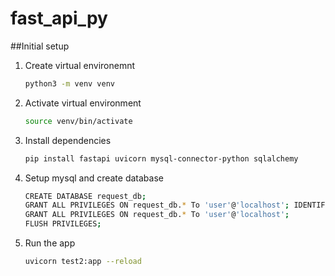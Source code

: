 # fast_api_py

##Initial setup

1. Create virtual environemnt
   ```bash
   python3 -m venv venv
   ```
2. Activate virtual environment

   ```bash
   source venv/bin/activate
   ```
3. Install dependencies

   ```bash
   pip install fastapi uvicorn mysql-connector-python sqlalchemy
   ```

4. Setup mysql and create database

   ```bash
   CREATE DATABASE request_db;
   GRANT ALL PRIVILEGES ON request_db.* To 'user'@'localhost'; IDENTIFIED BY 'test123';
   GRANT ALL PRIVILEGES ON request_db.* To 'user'@'localhost';
   FLUSH PRIVILEGES;
   ```

5. Run the app
   ```bash
   uvicorn test2:app --reload
   ```
